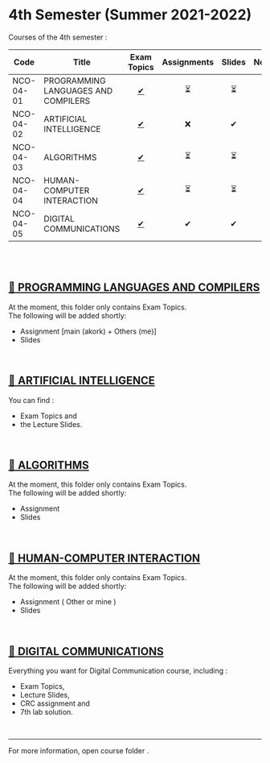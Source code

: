 # 4th Semester (Summer 2021-2022)

Courses of the 4th semester :

| Code      | Title                                | Exam Topics | Assignments | Slides | Notes | 
| --------- | ------------------------------------ | :---------: | :---------: | :----: | :---: |  
| NCO-04-01 | PROGRAMMING LANGUAGES AND  COMPILERS | [ ✔ ](https://github.com/tsingi-chris/CSD-Auth/tree/main/4th%20Semester/Programming%20Languages%20and%20Compilers/%CE%98%CE%AD%CE%BC%CE%B1%CF%84%CE%B1)     |      ⏳    | ⏳    | ❌    |  
| NCO-04-02 | ARTIFICIAL INTELLIGENCE      | [ ✔ ](https://github.com/tsingi-chris/CSD-Auth/tree/main/4th%20Semester/Artificial%20Intelligence/%CE%98%CE%AD%CE%BC%CE%B1%CF%84%CE%B1)    |      ❌     | ✔     | ❌    |  
| NCO-04-03 | ALGORITHMS                           | [ ✔ ](https://github.com/tsingi-chris/CSD-Auth/tree/main/4th%20Semester/Algorithms/%CE%98%CE%AD%CE%BC%CE%B1%CF%84%CE%B1)     |      ⏳    | ⏳    | ❌    |  
| NCO-04-04 | HUMAN-COMPUTER INTERACTION           | [ ✔ ](https://github.com/tsingi-chris/CSD-Auth/tree/main/4th%20Semester/Human-Computer%20Interaction/%CE%98%CE%AD%CE%BC%CE%B1%CF%84%CE%B1)     |      ⏳    | ⏳    | ❌    |  
| NCO-04-05 | DIGITAL COMMUNICATIONS               | [ ✔ ](https://github.com/tsingi-chris/CSD-Auth/tree/main/4th%20Semester/Digital%20Communications/%CE%98%CE%AD%CE%BC%CE%B1%CF%84%CE%B1)    |      ✔     | ✔     | ❌   |  
 
<br /><br />

## [📁 PROGRAMMING LANGUAGES AND COMPILERS](https://github.com/tsingi-chris/CSD-Auth/tree/main/4th%20Semester/Programming%20Languages%20and%20Compilers)  

At the moment, this folder only contains Exam Topics.<br/>
The following will be added shortly:
- Assignment [main (akork) + Others (me)] 
- Slides 

<br/>

## [📁 ARTIFICIAL INTELLIGENCE](https://github.com/tsingi-chris/CSD-Auth/tree/main/4th%20Semester/Artificial%20Intelligence)  

You can find :
- Exam Topics and 
- the Lecture Slides.

<br/>

## [📁 ALGORITHMS](https://github.com/tsingi-chris/CSD-Auth/tree/main/4th%20Semester/Algorithms) 

At the moment, this folder only contains Exam Topics.<br/>
The following will be added shortly:
- Assignment 
- Slides 

<br />

## [📁 HUMAN-COMPUTER INTERACTION](https://github.com/tsingi-chris/CSD-Auth/tree/main/4th%20Semester/Human-Computer%20Interaction)

At the moment, this folder only contains Exam Topics.<br/>
The following will be added shortly:
- Assignment ( Other or mine )
- Slides 

<br />

## [📁 DIGITAL COMMUNICATIONS](https://github.com/tsingi-chris/CSD-Auth/tree/main/4th%20Semester/Digital%20Communications)

Everything you want for Digital Communication course, including :
- Exam Topics,
- Lecture Slides,
- CRC assignment and
- 7th lab solution.

<br />

<hr />
For more information, open course folder .


